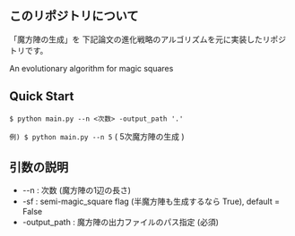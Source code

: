 ## このリポジトリについて
「魔方陣の生成」を 下記論文の進化戦略のアルゴリズムを元に実装したリポジトリです。

An evolutionary algorithm for magic squares

## Quick Start
`$ python main.py --n <次数> -output_path '.'`

`例) $ python main.py --n 5` ( 5次魔方陣の生成 )

## 引数の説明
- --n : 次数 (魔方陣の1辺の長さ)
- -sf : semi-magic_square flag (半魔方陣も生成するなら True), default = False
- -output_path : 魔方陣の出力ファイルのパス指定 (必須)